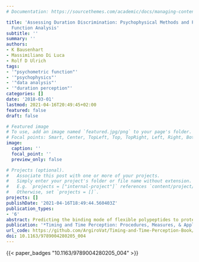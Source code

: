 ```yaml
---
# Documentation: https://sourcethemes.com/academic/docs/managing-content/

title: 'Assessing Duration Discrimination: Psychophysical Methods and Psychometric
  Function Analysis'
subtitle: ''
summary: ''
authors:
- K Bausenhart
- Massimiliano Di Luca
- Rolf D Ulrich
tags:
- '"psychometric function"'
- '"psychophysics"'
- '"data analysis"'
- '"duration perception"'
categories: []
date: '2018-03-01'
lastmod: 2021-04-16T20:49:45+02:00
featured: false
draft: false

# Featured image
# To use, add an image named `featured.jpg/png` to your page's folder.
# Focal points: Smart, Center, TopLeft, Top, TopRight, Left, Right, BottomLeft, Bottom, BottomRight.
image:
  caption: ''
  focal_point: ''
  preview_only: false

# Projects (optional).
#   Associate this post with one or more of your projects.
#   Simply enter your project's folder or file name without extension.
#   E.g. `projects = ["internal-project"]` references `content/project/deep-learning/index.md`.
#   Otherwise, set `projects = []`.
projects: []
publishDate: '2021-04-16T18:49:44.560403Z'
publication_types:
- '6'
abstract: Predicting the binding mode of flexible polypeptides to proteins is an important task that falls outside the domain of applicability of most small molecule and protein−protein docking tools. Here, we test the small molecule flexible ligand docking program Glide on a set of 19 non-$α$-helical peptides and systematically improve pose prediction accuracy by enhancing Glide sampling for flexible polypeptides. In addition, scoring of the poses was improved by post-processing with physics-based implicit solvent MM- GBSA calculations. Using the best RMSD among the top 10 scoring poses as a metric, the success rate (RMSD ≤ 2.0 Å for the interface backbone atoms) increased from 21% with default Glide SP settings to 58% with the enhanced peptide sampling and scoring protocol in the case of redocking to the native protein structure. This approaches the accuracy of the recently developed Rosetta FlexPepDock method (63% success for these 19 peptides) while being over 100 times faster. Cross-docking was performed for a subset of cases where an unbound receptor structure was available, and in that case, 40% of peptides were docked successfully. We analyze the results and find that the optimized polypeptide protocol is most accurate for extended peptides of limited size and number of formal charges, defining a domain of applicability for this approach.
publication: '*Timing and Time Perception: Procedures, Measures, & Applications*'
url_code: https://github.com/ArgiroVat/Timing-and-Time-Perception-Book/blob/06cb993783fdeca1381e448ae09351a74340c45e/Chapter3.zip
doi: 10.1163/9789004280205_004
---
```

{{< paper_badges "10.1163/9789004280205_004" >}}
